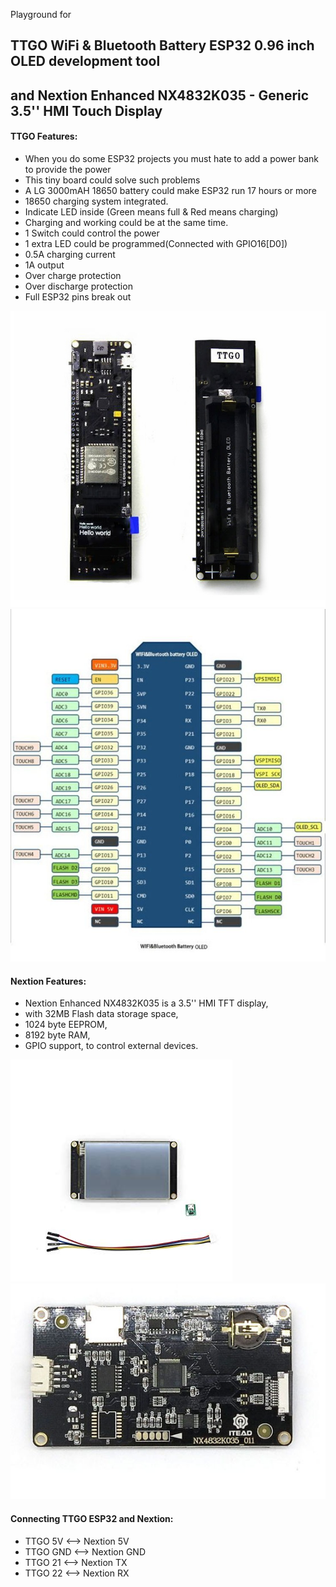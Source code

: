 Playground for

## TTGO WiFi & Bluetooth Battery ESP32 0.96 inch OLED development tool  
## and Nextion Enhanced NX4832K035 - Generic 3.5'' HMI Touch Display

#### TTGO Features:

* When you do some ESP32 projects you must hate to add a power bank to provide the power   
* This tiny board could solve such problems  
* A LG 3000mAH 18650 battery could make ESP32 run 17 hours or more  
* 18650 charging system integrated.  
* Indicate LED inside (Green means full & Red means charging)  
* Charging and working could be at the same time.  
* 1 Switch could control the power  
* 1 extra LED could be programmed(Connected with GPIO16[D0])  
* 0.5A charging current   
* 1A output   
* Over charge protection   
* Over discharge protection   
* Full ESP32 pins break out 

![TTGO pic](img/ttgo_p0.jpg)
![pinout](img/ttgo_pinout.jpg)

#### Nextion Features:

* Nextion Enhanced NX4832K035 is a 3.5'' HMI TFT display,  
* with 32MB Flash data storage space,  
* 1024 byte EEPROM,  
* 8192 byte RAM,  
* GPIO support, to control external devices.  

![Nextion pic0](img/nex_p0.jpg)
![Nextion pic1](img/nex_p1.jpg)

#### Connecting TTGO ESP32 and Nextion:

* TTGO 5V <--> Nextion 5V
* TTGO GND <--> Nextion GND
* TTGO 21 <--> Nextion TX
* TTGO 22 <--> Nextion RX

